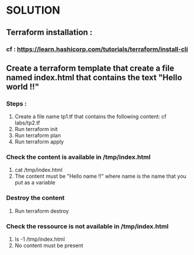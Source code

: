 # SOLUTION 
## Terraform installation :
### cf : https://learn.hashicorp.com/tutorials/terraform/install-cli

## Create a terraform template that create a file named index.html that contains the text "Hello world !!"
### Steps : 
1. Create a file name tp1.tf that contains the following content: cf labs/tp2.tf
2. Run terraform init
3. Run terraform plan
4. Run terraform apply

### Check the content is available in /tmp/index.html
1. cat /tmp/index.html
2. The content must be "Hello name !!" where name is the name that you put as a variable

### Destroy the content
1. Run terraform destroy

### Check the ressource is not available in /tmp/index.html
1. ls -1 /tmp/index.html
2. No content must be present
